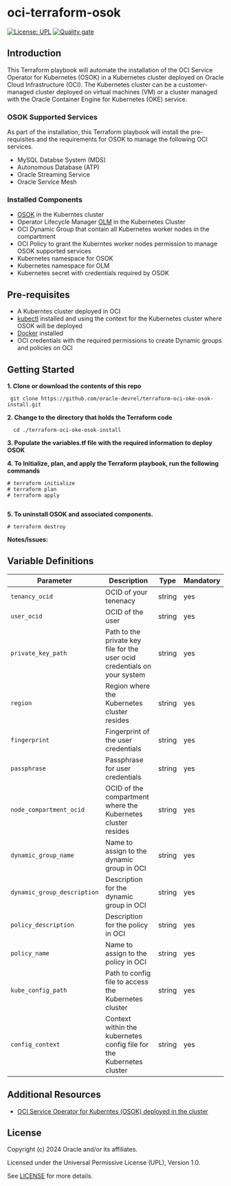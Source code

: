 # oci-terraform-osok


[![License: UPL](https://img.shields.io/badge/license-UPL-green)](https://img.shields.io/badge/license-UPL-green) [![Quality gate](https://sonarcloud.io/api/project_badges/quality_gate?project=oracle-devrel_terraform-oci-arch-ci-cd)](https://sonarcloud.io/dashboard?id=oracle-devrel_terraform-oci-arch-ci-cd)


## Introduction

This Terraform playbook will automate the installation of the OCI Service Operator for Kubernetes (OSOK) in a Kubernetes cluster deployed on Oracle Cloud Infrastructure (OCI). The Kubernetes cluster can be a customer-managed cluster deployed on virtual machines (VM) or a cluster managed with the Oracle Container Engine for Kubernetes (OKE) service.

### OSOK Supported Services

As part of the installation, this Terraform playbook will install the pre-requisites and the requirements for OSOK to manage the following OCI services.

- MySQL Databse System (MDS)
- Autonomous Database (ATP)
- Oracle Streaming Service
- Oracle Service Mesh

### Installed Components

- [OSOK](https://github.com/oracle/oci-service-operator) in the Kuberntes cluster
- Operator Lifecycle Manager [OLM](https://olm.operatorframework.io/docs/getting-started/) in the Kubernetes Cluster  
- OCI Dynamic Group that contain all Kubernetes worker nodes in the compartment
- OCI Policy to grant the Kuberntes worker nodes permission to manage OSOK supported services
- Kubernetes namespace for OSOK 
- Kubernetes namespace for OLM
- Kubernetes secret with credentials required by OSOK





## Pre-requisites

- A Kuberntes cluster deployed in OCI 
- [kubectl](https://kubernetes.io/docs/tasks/tools/) installed and using the context for the Kubernetes cluster where OSOK will be deployed
- [Docker](https://docs.docker.com/engine/install/) installed
- OCI credentials with the required permissions to create Dynamic groups and policies on OCI


##  Getting Started

**1. Clone or download the contents of this repo** 
     
     git clone https://github.com/oracle-devrel/terraform-oci-oke-osok-install.git
**2. Change to the directory that holds the Terraform code** 

      cd ./terraform-oci-oke-osok-install

**3. Populate the variables.tf file with the required information to deploy OSOK**


**4. To Initialize, plan, and apply the Terraform playbook, run the following commands**

``` 
# terraform initialize
# terraform plan
# terraform apply
    
```   

**5. To uninstall OSOK and associated components.**

```
# terraform destroy
```


     
  **Notes/Issues:**
 


 ## Variable Definitions


| Parameter                          | Description                                                         | Type   | Mandatory |
| ---------------------------------- | ------------------------------------------------------------------- | ------ | --------- |
| `tenancy_ocid` | OCID of your tenenacy | string | yes  |
| `user_ocid` | OCID of the user | string | yes       |
| `private_key_path` | Path to the private key file for the user ocid credentials on your system | string | yes       |
| `region` | Region where the Kubernetes cluster resides | string | yes       |
| `fingerprint` | Fingerprint of the user credentials | string    | yes       |
| `passphrase`| Passphrase for user credentials | string   | yes       |
| `node_compartment_ocid` | OCID of the compartment where the Kubernetes cluster resides | string | yes        |
| `dynamic_group_name` | Name to assign to the dynamic group in OCI | string | yes       |
| `dynamic_group_description`  | Description for the dynamic group in OCI | string | yes       |
| `policy_description`| Description for the policy in OCI | string | yes        |
| `policy_name` | Name to assign to the policy in OCI | string | yes |
| `kube_config_path` | Path to config file to access the Kubernetes cluster| string | yes       |
| `config_context` | Context within the kubernetes config file for the Kubernetes cluster | string | yes |




## Additional Resources

- [OCI Service Operator for Kuberntes (OSOK) deployed in the cluster](https://github.com/oracle/oci-service-operator)


## License
Copyright (c) 2024 Oracle and/or its affiliates.

Licensed under the Universal Permissive License (UPL), Version 1.0.

See [LICENSE](LICENSE) for more details.
